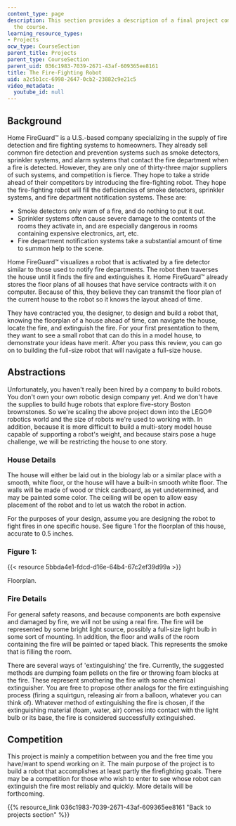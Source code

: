 ```yaml
---
content_type: page
description: This section provides a description of a final project completed for
  the course.
learning_resource_types:
- Projects
ocw_type: CourseSection
parent_title: Projects
parent_type: CourseSection
parent_uid: 036c1983-7039-2671-43af-609365ee8161
title: The Fire-Fighting Robot
uid: a2c5b1cc-6998-2647-0cb2-23882c9e21c5
video_metadata:
  youtube_id: null
---
```


Background
----------

Home FireGuard™ is a U.S.-based company specializing in the supply of fire detection and fire fighting systems to homeowners. They already sell common fire detection and prevention systems such as smoke detectors, sprinkler systems, and alarm systems that contact the fire department when a fire is detected. However, they are only one of thirty-three major suppliers of such systems, and competition is fierce. They hope to take a stride ahead of their competitors by introducing the fire-fighting robot. They hope the fire-fighting robot will fill the deficiencies of smoke detectors, sprinkler systems, and fire department notification systems. These are:

*   Smoke detectors only warn of a fire, and do nothing to put it out.
*   Sprinkler systems often cause severe damage to the contents of the rooms they activate in, and are especially dangerous in rooms containing expensive electronics, art, etc.
*   Fire department notification systems take a substantial amount of time to summon help to the scene.

Home FireGuard™ visualizes a robot that is activated by a fire detector similar to those used to notify fire departments. The robot then traverses the house until it finds the fire and extinguishes it. Home FireGuard™ already stores the floor plans of all houses that have service contracts with it on computer. Because of this, they believe they can transmit the floor plan of the current house to the robot so it knows the layout ahead of time.

They have contracted you, the designer, to design and build a robot that, knowing the floorplan of a house ahead of time, can navigate the house, locate the fire, and extinguish the fire. For your first presentation to them, they want to see a small robot that can do this in a model house, to demonstrate your ideas have merit. After you pass this review, you can go on to building the full-size robot that will navigate a full-size house.

Abstractions
------------

Unfortunately, you haven't really been hired by a company to build robots. You don't own your own robotic design company yet. And we don't have the supplies to build huge robots that explore five-story Boston brownstones. So we're scaling the above project down into the LEGO® robotics world and the size of robots we're used to working with. In addition, because it is more difficult to build a multi-story model house capable of supporting a robot's weight, and because stairs pose a huge challenge, we will be restricting the house to one story.

### House Details

The house will either be laid out in the biology lab or a similar place with a smooth, white floor, or the house will have a built-in smooth white floor. The walls will be made of wood or thick cardboard, as yet undetermined, and may be painted some color. The ceiling will be open to allow easy placement of the robot and to let us watch the robot in action.

For the purposes of your design, assume you are designing the robot to fight fires in one specific house. See figure 1 for the floorplan of this house, accurate to 0.5 inches.

### Figure 1:

{{< resource 5bbda4e1-fdcd-d16e-64b4-67c2ef39d99a >}}

Floorplan.

### Fire Details

For general safety reasons, and because components are both expensive and damaged by fire, we will not be using a real fire. The fire will be represented by some bright light source, possibly a full-size light bulb in some sort of mounting. In addition, the floor and walls of the room containing the fire will be painted or taped black. This represents the smoke that is filling the room.

There are several ways of 'extinguishing' the fire. Currently, the suggested methods are dumping foam pellets on the fire or throwing foam blocks at the fire. These represent smothering the fire with some chemical extinguisher. You are free to propose other analogs for the fire extinguishing process (firing a squirtgun, releasing air from a balloon, whatever you can think of). Whatever method of extinguishing the fire is chosen, if the extinguishing material (foam, water, air) comes into contact with the light bulb or its base, the fire is considered successfully extinguished.

Competition
-----------

This project is mainly a competition between you and the free time you have/want to spend working on it. The main purpose of the project is to build a robot that accomplishes at least partly the firefighting goals. There may be a competition for those who wish to enter to see whose robot can extinguish the fire most reliably and quickly. More details will be forthcoming.

{{% resource_link 036c1983-7039-2671-43af-609365ee8161 "Back to projects section" %}}